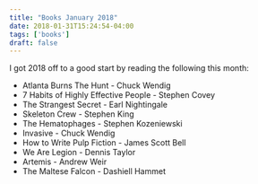 ```yaml
---
title: "Books January 2018"
date: 2018-01-31T15:24:54-04:00
tags: ['books']
draft: false
---
```

I got 2018 off to a good start by reading the following this month:

* Atlanta Burns The Hunt - Chuck Wendig
* 7 Habits of Highly Effective People - Stephen Covey
* The Strangest Secret - Earl Nightingale
* Skeleton Crew - Stephen King
* The Hematophages - Stephen Kozeniewski
* Invasive - Chuck Wendig
* How to Write Pulp Fiction - James Scott Bell
* We Are Legion - Dennis Taylor
* Artemis - Andrew Weir
* The Maltese Falcon - Dashiell Hammet
